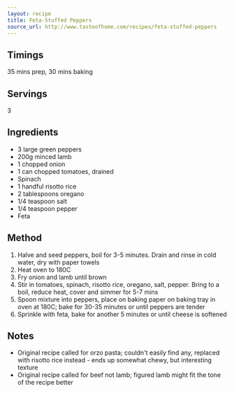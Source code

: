 ```yaml
---
layout: recipe
title: Feta-Stuffed Peppers
source_url: http://www.tasteofhome.com/recipes/feta-stuffed-peppers
---
```


## Timings

35 mins prep, 30 mins baking

## Servings

3

## Ingredients

* 3 large green peppers
* 200g minced lamb
* 1 chopped onion
* 1 can chopped tomatoes, drained
* Spinach
* 1 handful risotto rice
* 2 tablespoons oregano
* 1/4 teaspoon salt
* 1/4 teaspoon pepper
* Feta

## Method

1. Halve and seed peppers, boil for 3-5 minutes. Drain and rinse in cold water, dry with paper towels
1. Heat oven to 180C
1. Fry onion and lamb until brown
1. Stir in tomatoes, spinach, risotto rice, oregano, salt, pepper. Bring to a boil, reduce heat, cover and simmer for 5-7 mins
1. Spoon mixture into peppers, place on baking paper on baking tray in oven at 180C; bake for 30-35 minutes or until peppers are tender
1. Sprinkle with feta, bake for another 5 minutes or until cheese is softened

## Notes

* Original recipe called for orzo pasta; couldn't easily find any, replaced with risotto rice instead - ends up somewhat chewy, but interesting texture
* Original recipe called for beef not lamb; figured lamb might fit the tone of the recipe better
